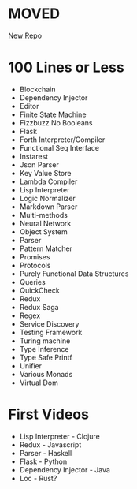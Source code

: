 # MOVED
[New Repo](https://github.com/jimmyhmiller/one-hundred-lines-or-less)



# 100 Lines or Less

* Blockchain
* Dependency Injector
* Editor
* Finite State Machine
* Fizzbuzz No Booleans
* Flask
* Forth Interpreter/Compiler
* Functional Seq Interface
* Instarest
* Json Parser
* Key Value Store
* Lambda Compiler
* Lisp Interpreter
* Logic Normalizer
* Markdown Parser
* Multi-methods
* Neural Network
* Object System
* Parser
* Pattern Matcher
* Promises
* Protocols
* Purely Functional Data Structures
* Queries
* QuickCheck
* Redux
* Redux Saga
* Regex
* Service Discovery
* Testing Framework
* Turing machine
* Type Inference
* Type Safe Printf
* Unifier
* Various Monads
* Virtual Dom


# First Videos

* Lisp Interpreter - Clojure
* Redux - Javascript
* Parser - Haskell
* Flask - Python
* Dependency Injector - Java
* Loc - Rust?